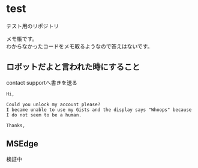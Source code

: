 # test
テスト用のリポジトリ

メモ帳です。  
わからなかったコードをメモ取るようなので答えはないです。

## ロボットだよと言われた時にすること
contact supportへ書きを送る
```
Hi,

Could you unlock my account please?
I became unable to use my Gists and the display says "Whoops" because I do not seem to be a human.

Thanks,
```

## MSEdge
検証中
